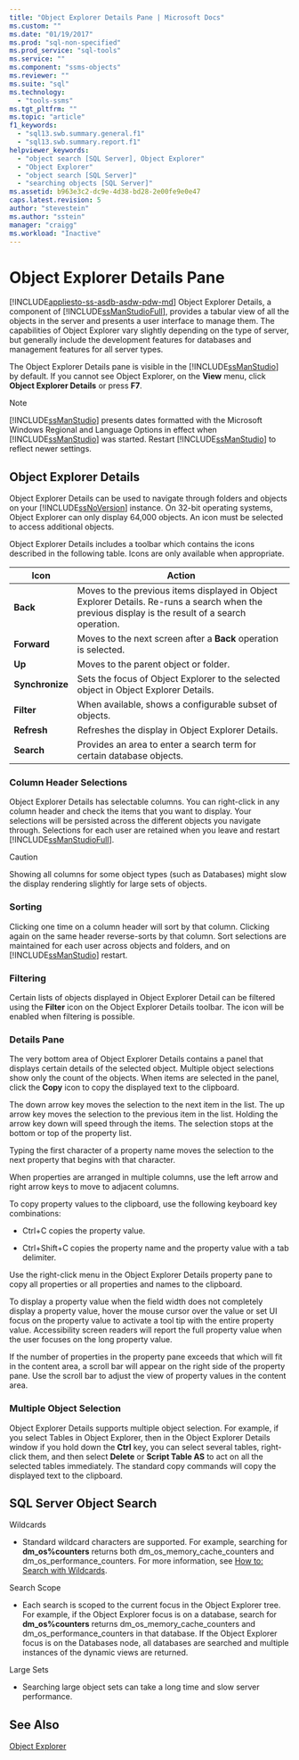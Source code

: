 ```yaml
---
title: "Object Explorer Details Pane | Microsoft Docs"
ms.custom: ""
ms.date: "01/19/2017"
ms.prod: "sql-non-specified"
ms.prod_service: "sql-tools"
ms.service: ""
ms.component: "ssms-objects"
ms.reviewer: ""
ms.suite: "sql"
ms.technology: 
  - "tools-ssms"
ms.tgt_pltfrm: ""
ms.topic: "article"
f1_keywords: 
  - "sql13.swb.summary.general.f1"
  - "sql13.swb.summary.report.f1"
helpviewer_keywords: 
  - "object search [SQL Server], Object Explorer"
  - "Object Explorer"
  - "object search [SQL Server]"
  - "searching objects [SQL Server]"
ms.assetid: b963e3c2-dc9e-4d38-bd28-2e00fe9e0e47
caps.latest.revision: 5
author: "stevestein"
ms.author: "sstein"
manager: "craigg"
ms.workload: "Inactive"
---
```

# Object Explorer Details Pane
[!INCLUDE[appliesto-ss-asdb-asdw-pdw-md](../../includes/appliesto-ss-asdb-asdw-pdw-md.md)]
Object Explorer Details, a component of [!INCLUDE[ssManStudioFull](../../includes/ssmanstudiofull_md.md)], provides a tabular view of all the objects in the server and presents a user interface to manage them. The capabilities of Object Explorer vary slightly depending on the type of server, but generally include the development features for databases and management features for all server types.  
  
The Object Explorer Details pane is visible in the [!INCLUDE[ssManStudio](../../includes/ssmanstudio_md.md)] by default. If you cannot see Object Explorer, on the **View** menu, click **Object Explorer Details** or press **F7**.  
  
> [!NOTE]  
> [!INCLUDE[ssManStudio](../../includes/ssmanstudio_md.md)] presents dates formatted with the Microsoft Windows Regional and Language Options in effect when [!INCLUDE[ssManStudio](../../includes/ssmanstudio_md.md)] was started. Restart [!INCLUDE[ssManStudio](../../includes/ssmanstudio_md.md)] to reflect newer settings.  
  
## Object Explorer Details  
Object Explorer Details can be used to navigate through folders and objects on your [!INCLUDE[ssNoVersion](../../includes/ssnoversion_md.md)] instance. On 32-bit operating systems, Object Explorer can only display 64,000 objects. An icon must be selected to access additional objects.  
  
Object Explorer Details includes a toolbar which contains the icons described in the following table. Icons are only available when appropriate.  
  
|Icon|Action|  
|--------|----------|  
|**Back**|Moves to the previous items displayed in Object Explorer Details. Re-runs a search when the previous display is the result of a search operation.|  
|**Forward**|Moves to the next screen after a **Back** operation is selected.|  
|**Up**|Moves to the parent object or folder.|  
|**Synchronize**|Sets the focus of Object Explorer to the selected object in Object Explorer Details.|  
|**Filter**|When available, shows a configurable subset of objects.|  
|**Refresh**|Refreshes the display in Object Explorer Details.|  
|**Search**|Provides an area to enter a search term for certain database objects.|  
  
### Column Header Selections  
Object Explorer Details has selectable columns. You can right-click in any column header and check the items that you want to display. Your selections will be persisted across the different objects you navigate through. Selections for each user are retained when you leave and restart [!INCLUDE[ssManStudioFull](../../includes/ssmanstudiofull_md.md)].  
  
> [!CAUTION]  
> Showing all columns for some object types (such as Databases) might slow the display rendering slightly for large sets of objects.  
  
### Sorting  
Clicking one time on a column header will sort by that column. Clicking again on the same header reverse-sorts by that column. Sort selections are maintained for each user across objects and folders, and on [!INCLUDE[ssManStudio](../../includes/ssmanstudio_md.md)] restart.  
  
### Filtering  
Certain lists of objects displayed in Object Explorer Detail can be filtered using the **Filter** icon on the Object Explorer Details toolbar. The icon will be enabled when filtering is possible.  
  
### Details Pane  
The very bottom area of Object Explorer Details contains a panel that displays certain details of the selected object. Multiple object selections show only the count of the objects. When items are selected in the panel, click the **Copy** icon to copy the displayed text to the clipboard.  
  
The down arrow key moves the selection to the next item in the list. The up arrow key moves the selection to the previous item in the list. Holding the arrow key down will speed through the items. The selection stops at the bottom or top of the property list.  
  
Typing the first character of a property name moves the selection to the next property that begins with that character.  
  
When properties are arranged in multiple columns, use the left arrow and right arrow keys to move to adjacent columns.  
  
To copy property values to the clipboard, use the following keyboard key combinations:  
  
-   Ctrl+C copies the property value.  
  
-   Ctrl+Shift+C copies the property name and the property value with a tab delimiter.  
  
Use the right-click menu in the Object Explorer Details property pane to copy all properties or all properties and names to the clipboard.  
  
To display a property value when the field width does not completely display a property value, hover the mouse cursor over the value or set UI focus on the property value to activate a tool tip with the entire property value. Accessibility screen readers will report the full property value when the user focuses on the long property value.  
  
If the number of properties in the property pane exceeds that which will fit in the content area, a scroll bar will appear on the right side of the property pane. Use the scroll bar to adjust the view of property values in the content area.  
  
### Multiple Object Selection  
Object Explorer Details supports multiple object selection. For example, if you select Tables in Object Explorer, then in the Object Explorer Details window if you hold down the **Ctrl** key, you can select several tables, right-click them, and then select **Delete** or **Script Table AS** to act on all the selected tables immediately. The standard copy commands will copy the displayed text to the clipboard.  
  
## SQL Server Object Search  
Wildcards  
  
-   Standard wildcard characters are supported. For example, searching for **dm_os%counters** returns both dm_os_memory_cache_counters and dm_os_performance_counters. For more information, see [How to: Search with Wildcards](http://msdn.microsoft.com/en-us/449600f8-cc87-4b3f-878a-59c158a88a40).  
  
Search Scope  
  
-   Each search is scoped to the current focus in the Object Explorer tree. For example, if the Object Explorer focus is on a database, search for **dm_os%counters** returns dm_os_memory_cache_counters and dm_os_performance_counters in that database. If the Object Explorer focus is on the Databases node, all databases are searched and multiple instances of the dynamic views are returned.  
  
Large Sets  
  
-   Searching large object sets can take a long time and slow server performance.  
  
## See Also  
[Object Explorer](../../ssms/object/object-explorer.md)  
  
